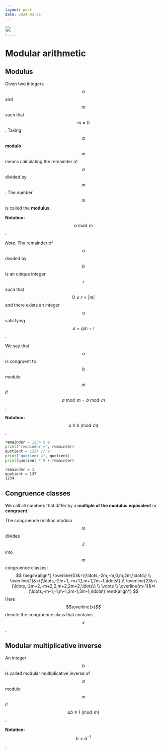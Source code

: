 ```yaml
---
layout: post
date: 2024-03-21
---
```


<td>
  <a target="_blank" href="https://colab.research.google.com/drive/1nWwQLzSBcx9umh-zOA3bvY2itj6_Wm1o?usp=sharing"><img src="https://upload.wikimedia.org/wikipedia/commons/thumb/d/d0/Google_Colaboratory_SVG_Logo.svg/320px-Google_Colaboratory_SVG_Logo.svg.png" height=32 /></a>
</td>

# Modular arithmetic

## Modulus

Given two integers $$a$$ and $$m$$ such that $$m\ne 0$$. Taking $$a$$ **modulo** $$m$$ means calculating the remainder of $$a$$ divided by $$m$$.  The number $$m$$ is called the **modulus**.

**Notation:** $$a\bmod m$$.

*Note.* The remainder of $$a$$ divided by $$b$$ is an unique integer $$r$$ such that $$0\le r< |m|$$ and there exists an integer $$q$$ satisfying $$a=qm+r$$.

We say that $$a$$ is congruent to $$b$$ modulo $$m$$ if $$a\bmod m=b\bmod m$$.

**Notation:** $$a\equiv b\pmod m$$.


```python
remainder = 1234 % 9
print("remainder =", remainder)
quotient = 1234 // 9
print("quotient =", quotient)
print(quotient * 9 + remainder)
```

    remainder = 1
    quotient = 137
    1234


## Congruence classes
We call all numbers that differ by a **multiple of the modulus** **equivalent** or **congruent**.

The congruence relation modulo $$m$$ divides $$\mathbb{Z}$$ into $$m$$ congruence classes:
$$
\begin{align*}
\overline{0}&=\{\ldots,-2m,-m,0,m,2m,\ldots\} \\
\overline{1}&=\{\ldots,-2m+1,-m+1,1,m+1,2m+1,\ldots\} \\
\overline{2}&=\{\ldots,-2m+2,-m+2,2,m+2,2m+2,\ldots\} \\
\vdots \\
\overline{m-1}&=\{\ldots,-m-1,-1,m-1,2m-1,3m-1,\ldots\}
\end{align*}
$$
Here $$\overline{x}$$ denote the congruence class that contains $$x$$.

## Modular multiplicative inverse
An integer $$b$$ is called modular multiplicative inverse of $$a$$ modulo $$m$$ if $$ab\equiv 1\pmod m$$.

**Notation:** $$b=a^{-1}$$.
